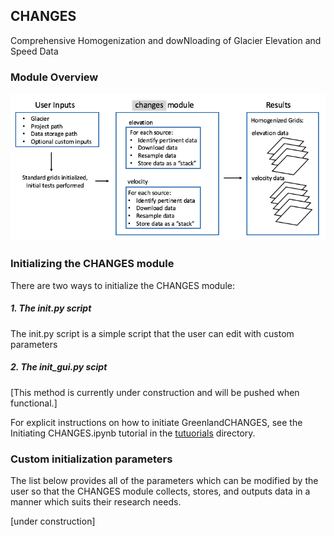 ## CHANGES
Comprehensive Homogenization and dowNloading of Glacier Elevation and Speed Data

### Module Overview
![schematic diagram of the changes module](https://github.com/mhwood/GreenlandCHANGES/blob/master/changes/changes_module.png)

### Initializing the CHANGES module

There are two ways to initialize the CHANGES module:

##### 1. The init.py script
The init.py script is a simple script that the user can edit with custom parameters 

##### 2. The init_gui.py scipt
\[This method is currently under construction and will be pushed when functional.\]

For explicit instructions on how to initiate GreenlandCHANGES, see the Initiating CHANGES.ipynb tutorial in the [tutuorials](https://github.com/mhwood/GreenlandCHANGES/tree/master/tutorials) directory.


### Custom initialization parameters
The list below provides all of the parameters which can be modified by the user so that the CHANGES module collects, stores, and outputs data in a manner which suits their research needs.

\[under construction\]
